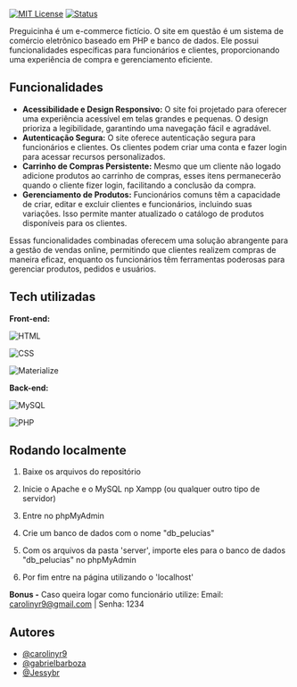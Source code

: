 [![MIT License](https://img.shields.io/badge/License-MIT-green.svg)](https://choosealicense.com/licenses/mit/)  [![Status](https://img.shields.io/badge/Status-Progresso-%2322af2e?style=flat)](https://choosealicense.com/licenses/mit/)

Preguicinha é um e-commerce fictício. O site em questão é um sistema de comércio eletrônico baseado em PHP e banco de dados. Ele possui funcionalidades específicas para funcionários e clientes, proporcionando uma experiência de compra e gerenciamento eficiente.


## Funcionalidades

- **Acessibilidade e Design Responsivo:**
O site foi projetado para oferecer uma experiência acessível em telas grandes e pequenas. O design prioriza a legibilidade, garantindo uma navegação fácil e agradável.
- **Autenticação Segura:**
O site oferece autenticação segura para funcionários e clientes. Os clientes podem criar uma conta e fazer login para acessar recursos personalizados.
- **Carrinho de Compras Persistente:**
Mesmo que um cliente não logado adicione produtos ao carrinho de compras, esses itens permanecerão quando o cliente fizer login, facilitando a conclusão da compra.
- **Gerenciamento de Produtos:**
Funcionários comuns têm a capacidade de criar, editar e excluir clientes e funcionários, incluindo suas variações. Isso permite manter atualizado o catálogo de produtos disponíveis para os clientes.

Essas funcionalidades combinadas oferecem uma solução abrangente para a gestão de vendas online, permitindo que clientes realizem compras de maneira eficaz, enquanto os funcionários têm ferramentas poderosas para gerenciar produtos, pedidos e usuários.

## Tech utilizadas

**Front-end:** 

![HTML](https://img.shields.io/badge/HTML-DD4B25?style=for-the-badge&logo=html5&logoColor=white)

![CSS](https://img.shields.io/badge/CSS-239120?&style=for-the-badge&logo=css3&logoColor=white)

![Materialize](https://img.shields.io/badge/Materialize-EC767D?style=for-the-badge&logo=materialize&logoColor=white)

**Back-end:** 

![MySQL](https://img.shields.io/badge/MySQL-00000F?style=for-the-badge&logo=mysql&logoColor=white)

![PHP](https://img.shields.io/badge/PHP-777BB4?style=for-the-badge&logo=php&logoColor=white)


## Rodando localmente

1. Baixe os arquivos do repositório

2. Inicie o Apache e o MySQL np Xampp (ou qualquer outro tipo de servidor)

3. Entre no phpMyAdmin

4. Crie um banco de dados com o nome "db_pelucias"

5. Com os arquivos da pasta 'server', importe eles para o banco de dados "db_pelucias" no phpMyAdmin

6. Por fim entre na página utilizando o 'localhost'

**Bonus -** Caso queira logar como funcionário utilize:
Email: carolinyr9@gmail.com  | Senha: 1234


## Autores

- [@carolinyr9](https://github.com/carolinyr9)
- [@gabrieIbarboza](https://github.com/gabrieIbarboza)
- [@Jessybr](https://github.com/Jessybr)
